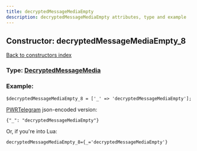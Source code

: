 ```yaml
---
title: decryptedMessageMediaEmpty
description: decryptedMessageMediaEmpty attributes, type and example
---
```

## Constructor: decryptedMessageMediaEmpty\_8  
[Back to constructors index](index.md)






### Type: [DecryptedMessageMedia](../types/DecryptedMessageMedia.md)


### Example:

```
$decryptedMessageMediaEmpty_8 = ['_' => 'decryptedMessageMediaEmpty'];
```  

[PWRTelegram](https://pwrtelegram.xyz) json-encoded version:

```
{"_": "decryptedMessageMediaEmpty"}
```


Or, if you're into Lua:  


```
decryptedMessageMediaEmpty_8={_='decryptedMessageMediaEmpty'}

```


